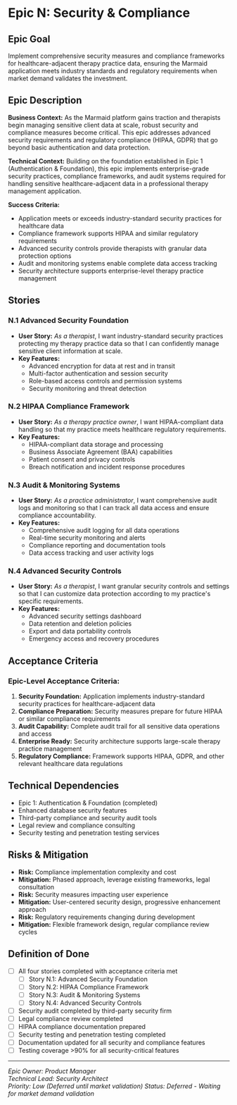 # Epic N: Security & Compliance

## Epic Goal

Implement comprehensive security measures and compliance frameworks for healthcare-adjacent therapy practice data, ensuring the Marmaid application meets industry standards and regulatory requirements when market demand validates the investment.

## Epic Description

**Business Context:**
As the Marmaid platform gains traction and therapists begin managing sensitive client data at scale, robust security and compliance measures become critical. This epic addresses advanced security requirements and regulatory compliance (HIPAA, GDPR) that go beyond basic authentication and data protection.

**Technical Context:**
Building on the foundation established in Epic 1 (Authentication & Foundation), this epic implements enterprise-grade security practices, compliance frameworks, and audit systems required for handling sensitive healthcare-adjacent data in a professional therapy management application.

**Success Criteria:**

- Application meets or exceeds industry-standard security practices for healthcare data
- Compliance framework supports HIPAA and similar regulatory requirements
- Advanced security controls provide therapists with granular data protection options
- Audit and monitoring systems enable complete data access tracking
- Security architecture supports enterprise-level therapy practice management

## Stories

### N.1 Advanced Security Foundation

- **User Story:** _As a therapist_, I want industry-standard security practices protecting my therapy practice data so that I can confidently manage sensitive client information at scale.
- **Key Features:**
  - Advanced encryption for data at rest and in transit
  - Multi-factor authentication and session security
  - Role-based access controls and permission systems
  - Security monitoring and threat detection

### N.2 HIPAA Compliance Framework

- **User Story:** _As a therapy practice owner_, I want HIPAA-compliant data handling so that my practice meets healthcare regulatory requirements.
- **Key Features:**
  - HIPAA-compliant data storage and processing
  - Business Associate Agreement (BAA) capabilities
  - Patient consent and privacy controls
  - Breach notification and incident response procedures

### N.3 Audit & Monitoring Systems

- **User Story:** _As a practice administrator_, I want comprehensive audit logs and monitoring so that I can track all data access and ensure compliance accountability.
- **Key Features:**
  - Comprehensive audit logging for all data operations
  - Real-time security monitoring and alerts
  - Compliance reporting and documentation tools
  - Data access tracking and user activity logs

### N.4 Advanced Security Controls

- **User Story:** _As a therapist_, I want granular security controls and settings so that I can customize data protection according to my practice's specific requirements.
- **Key Features:**
  - Advanced security settings dashboard
  - Data retention and deletion policies
  - Export and data portability controls
  - Emergency access and recovery procedures

## Acceptance Criteria

### Epic-Level Acceptance Criteria:

1. **Security Foundation:** Application implements industry-standard security practices for healthcare-adjacent data
2. **Compliance Preparation:** Security measures prepare for future HIPAA or similar compliance requirements
3. **Audit Capability:** Complete audit trail for all sensitive data operations and access
4. **Enterprise Ready:** Security architecture supports large-scale therapy practice management
5. **Regulatory Compliance:** Framework supports HIPAA, GDPR, and other relevant healthcare data regulations

## Technical Dependencies

- Epic 1: Authentication & Foundation (completed)
- Enhanced database security features
- Third-party compliance and security audit tools
- Legal review and compliance consulting
- Security testing and penetration testing services

## Risks & Mitigation

- **Risk:** Compliance implementation complexity and cost
- **Mitigation:** Phased approach, leverage existing frameworks, legal consultation
- **Risk:** Security measures impacting user experience
- **Mitigation:** User-centered security design, progressive enhancement approach
- **Risk:** Regulatory requirements changing during development
- **Mitigation:** Flexible framework design, regular compliance review cycles

## Definition of Done

- [ ] All four stories completed with acceptance criteria met
  - [ ] Story N.1: Advanced Security Foundation
  - [ ] Story N.2: HIPAA Compliance Framework
  - [ ] Story N.3: Audit & Monitoring Systems
  - [ ] Story N.4: Advanced Security Controls
- [ ] Security audit completed by third-party security firm
- [ ] Legal compliance review completed
- [ ] HIPAA compliance documentation prepared
- [ ] Security testing and penetration testing completed
- [ ] Documentation updated for all security and compliance features
- [ ] Testing coverage >90% for all security-critical features

---

_Epic Owner: Product Manager_  
_Technical Lead: Security Architect_  
_Priority: Low (Deferred until market validation)_
_Status: Deferred - Waiting for market demand validation_
